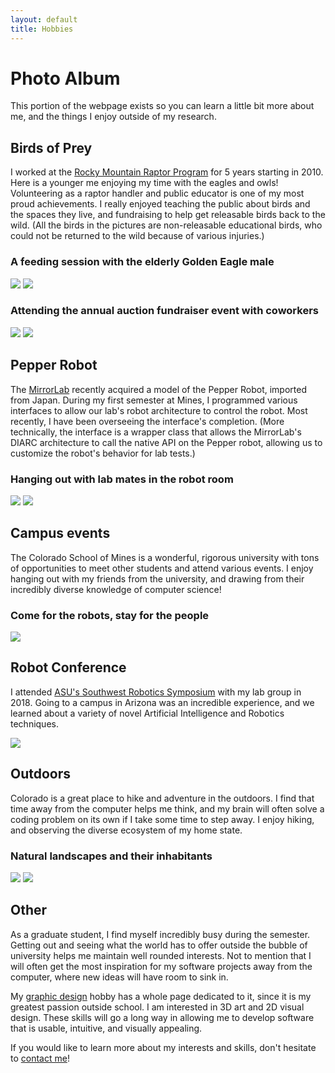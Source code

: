 ```yaml
---
layout: default
title: Hobbies
---
```


# Photo Album

This portion of the webpage exists so you can learn a little bit more about me, and the things I enjoy outside of my research.

## Birds of Prey

I worked at the [Rocky Mountain Raptor Program](https://www.rmrp.org/) for 5 years starting in 2010. Here is a younger me enjoying my time with the eagles and owls! Volunteering as a raptor handler and public educator is one of my most proud achievements. I really enjoyed teaching the public about birds and the spaces they live, and fundraising to help get releasable birds back to the wild. (All the birds in the pictures are non-releasable educational birds, who could not be returned to the wild because of various injuries.)

### A feeding session with the elderly Golden Eagle male

![](assets/eagleside.jpg)
![](assets/eaglefeed.jpg)

### Attending the annual auction fundraiser event with coworkers

![](assets/auction.jpg)
![](assets/auctionowl.jpg)

## Pepper Robot

The [MirrorLab](http://mirrorlab.mines.edu/) recently acquired a model of the Pepper Robot, imported from Japan. During my first semester at Mines, I programmed various interfaces to allow our lab's robot architecture to control the robot. Most recently, I have been overseeing the interface's completion. (More technically, the interface is a wrapper class that allows the MirrorLab's DIARC architecture to call the native API on the Pepper robot, allowing us to customize the robot's behavior for lab tests.)

### Hanging out with lab mates in the robot room

![](assets/pepperfriend.jpg)
![](assets/pepperme.jpg)

## Campus events

The Colorado School of Mines is a wonderful, rigorous university with tons of opportunities to meet other students and attend various events. I enjoy hanging out with my friends from the university, and drawing from their incredibly diverse knowledge of computer science!

### Come for the robots, stay for the people

![](assets/friends2.jpg)

## Robot Conference

I attended [ASU's Southwest Robotics Symposium](https://swrobotics.engineering.asu.edu/) with my lab group in 2018. Going to a campus in Arizona was an incredible experience, and we learned about a variety of novel Artificial Intelligence and Robotics techniques.

![](assets/asu.jpg)

## Outdoors

Colorado is a great place to hike and adventure in the outdoors. I find that time away from the computer helps me think, and my brain will often solve a coding problem on its own if I take some time to step away. I enjoy hiking, and observing the diverse ecosystem of my home state.

### Natural landscapes and their inhabitants

![](assets/TBD.jpg)
![](assets/mantis.jpg)

## Other

As a graduate student, I find myself incredibly busy during the semester. Getting out and seeing what the world has to offer outside the bubble of university helps me maintain well rounded interests. Not to mention that I will often get the most inspiration for my software projects away from the computer, where new ideas will have room to sink in.

My [graphic design](/graphics) hobby has a whole page dedicated to it, since it is my greatest passion outside school. I am interested in 3D art and 2D visual design. These skills will go a long way in allowing me to develop software that is usable, intuitive, and visually appealing.

If you would like to learn more about my interests and skills, don't hesitate to [contact me](/contact)!


